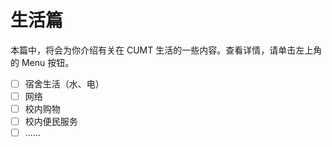 # 生活篇

本篇中，将会为你介绍有关在 CUMT 生活的一些内容。查看详情，请单击左上角的 Menu 按钮。

- [ ] 宿舍生活（水、电）
- [ ] 网络
- [ ] 校内购物
- [ ] 校内便民服务
- [ ] ......
